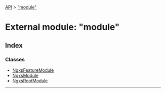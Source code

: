 [API](../README.md) > ["module"](../modules/_module_.md)

# External module: "module"

## Index

### Classes

* [NgxsFeatureModule](../classes/_module_.ngxsfeaturemodule.md)
* [NgxsModule](../classes/_module_.ngxsmodule.md)
* [NgxsRootModule](../classes/_module_.ngxsrootmodule.md)

---

